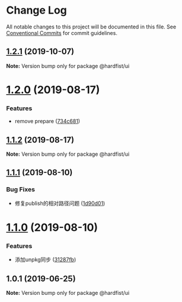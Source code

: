 # Change Log

All notable changes to this project will be documented in this file.
See [Conventional Commits](https://conventionalcommits.org) for commit guidelines.

## [1.2.1](https://github.com/hardfist/hardfist_boilerplate/compare/@hardfist/ui@1.2.0...@hardfist/ui@1.2.1) (2019-10-07)

**Note:** Version bump only for package @hardfist/ui





# [1.2.0](https://github.com/hardfist/hardfist_boilerplate/compare/@hardfist/ui@1.1.2...@hardfist/ui@1.2.0) (2019-08-17)


### Features

* remove prepare ([734c681](https://github.com/hardfist/hardfist_boilerplate/commit/734c681))





## [1.1.2](https://github.com/hardfist/hardfist_boilerplate/compare/@hardfist/ui@1.1.1...@hardfist/ui@1.1.2) (2019-08-17)

**Note:** Version bump only for package @hardfist/ui





## [1.1.1](https://github.com/hardfist/hardfist_boilerplate/compare/@hardfist/ui@1.1.0...@hardfist/ui@1.1.1) (2019-08-10)


### Bug Fixes

* 修复publish的相对路径问题 ([1d90d01](https://github.com/hardfist/hardfist_boilerplate/commit/1d90d01))





# [1.1.0](https://github.com/hardfist/hardfist_boilerplate/compare/@hardfist/ui@1.0.1...@hardfist/ui@1.1.0) (2019-08-10)


### Features

* 添加unpkg同步 ([31287fb](https://github.com/hardfist/hardfist_boilerplate/commit/31287fb))





## 1.0.1 (2019-06-25)

**Note:** Version bump only for package @hardfist/ui

